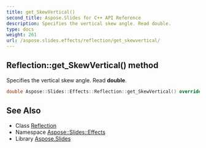 ```yaml
---
title: get_SkewVertical()
second_title: Aspose.Slides for C++ API Reference
description: Specifies the vertical skew angle. Read double.
type: docs
weight: 261
url: /aspose.slides.effects/reflection/get_skewvertical/
---
```

## Reflection::get_SkewVertical() method


Specifies the vertical skew angle. Read **double**.

```cpp
double Aspose::Slides::Effects::Reflection::get_SkewVertical() override
```

## See Also

* Class [Reflection](../)
* Namespace [Aspose::Slides::Effects](../../)
* Library [Aspose.Slides](../../../)